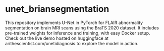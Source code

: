 # unet_briansegmentation
This repository implements U-Net in PyTorch for FLAIR abnormality segmentation on brain MRI scans using the BraTS 2020 dataset. It includes pre-trained weights for inference and training, with easy Docker setup. Check out the live demo hosted on huggingface at arithescientist.com/unetidiagnosis to explore the model in action.
